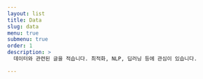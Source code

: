 ```yaml
---
layout: list
title: Data
slug: data
menu: true
submenu: true
order: 1
description: >
  데이터와 관련된 글을 적습니다. 최적화, NLP, 딥러닝 등에 관심이 있습니다.

---
```

